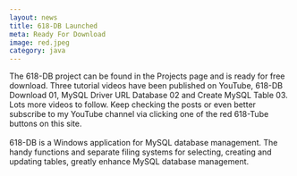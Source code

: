 ```yaml
---
layout: news
title: 618-DB Launched
meta: Ready For Download
image: red.jpeg
category: java
---
```

The 618-DB project can be found in the Projects page and is ready for free download. Three tutorial videos have been published on YouTube, 
618-DB Download 01, MySQL Driver URL Database 02 and Create MySQL Table 03. Lots more videos to follow. Keep checking the posts or even better 
subscribe to my YouTube channel via clicking one of the red 618-Tube buttons on this site.
<br><br>
618-DB is a Windows application for MySQL database management. The handy functions and separate filing systems for selecting, creating and updating tables, 
greatly enhance MySQL database management.